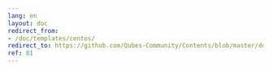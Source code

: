 ```yaml
---
lang: en
layout: doc
redirect_from:
- /doc/templates/centos/
redirect_to: https://github.com/Qubes-Community/Contents/blob/master/docs/os/centos.md
ref: 81
---
```

